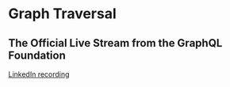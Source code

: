 # Graph Traversal

## The Official Live Stream from the GraphQL Foundation

[LinkedIn recording](https://www.linkedin.com/video/live/urn:li:ugcPost:7051222661854593024/?actorCompanyId=51722505)